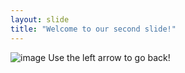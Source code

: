 ```yaml
---
layout: slide
title: "Welcome to our second slide!"
---
```

![image](https://user-images.githubusercontent.com/98988221/152686227-8e4e770c-fb36-43e7-b146-10640294a4fe.png)
Use the left arrow to go back!
